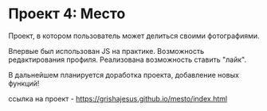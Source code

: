 # Проект 4: Место

Проект, в котором пользователь может делиться своими фотографиями.

Впервые был использован JS на практике.
Возможность редактирования профиля.
Реализована возможность ставить "лайк".


В дальнейшем планируется доработка проекта, добавление новых функций! 

ссылка на проект - https://grishajesus.github.io/mesto/index.html